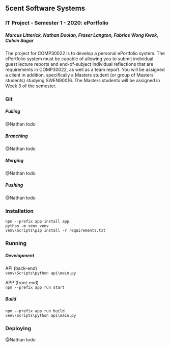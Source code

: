 ## 5cent Software Systems

### IT Project - Semester 1 - 2020: ePortfolio

##### Marcus Litterick, Nathan Doolan, Fraser Langton, Fabrice Wong Kwok, Calvin Sagar

The project for COMP30022 is to develop a personal ePortfolio system. The ePortfolio system must be capable of allowing you to submit individual guest lecture reports and end-of-subject individual reflections that are requirements in COMP30022, as well as a team report. You will be assigned a client in addition, specifically a Masters student (or group of Masters students) studying SWEN90016. The Masters students will be assigned in Week 3 of the semester.

### Git

##### Pulling

@Nathan todo

##### Branching

@Nathan todo

##### Merging

@Nathan todo

##### Pushing

@Nathan todo

### Installation
`npm --prefix app install app
`\
`python -m venv venv
`\
`venv\Scripts\pip install -r requirements.txt
`

### Running

##### Development

API (back-end) \
`venv\Scripts\python api\main.py
`

APP (front-end) \
`npm --prefix app run start
`
##### Build

`npm --prefix app run build
`\
`venv\Scripts\python api\main.py
`

### Deploying

@Nathan todo
